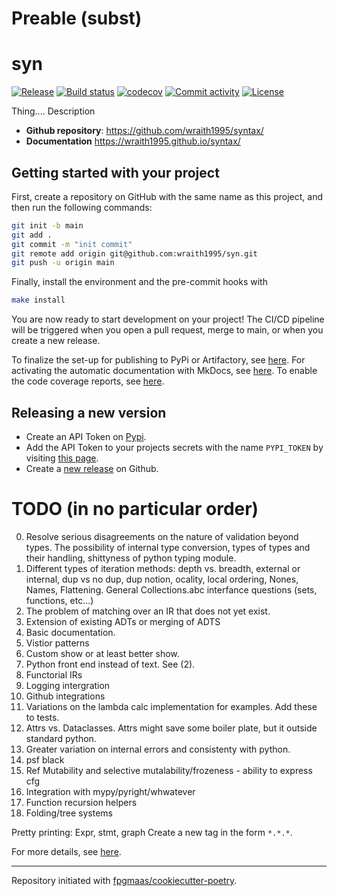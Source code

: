 Preable (subst)
=======
# syn

[![Release](https://img.shields.io/github/v/release/wraith1995/syntax)](https://img.shields.io/github/v/release/wraith1995/syntax)
[![Build status](https://github.com/wraith1995/syntax/actions/workflows/main.yml)](https://github.com/wraith1995/syntax/actions/workflows/main.yml/badge.svg)
[![codecov](https://codecov.io/gh/wraith1995/syntax/branch/main/graph/badge.svg)](https://codecov.io/gh/wraith1995/syntax)
[![Commit activity](https://img.shields.io/github/commit-activity/m/wraith1995/syntax)](https://img.shields.io/github/commit-activity/m/wraith1995/syntax)
[![License](https://img.shields.io/github/license/wraith1995/syntax)](https://img.shields.io/github/license/wraith1995/syntax)

Thing.... Description

- **Github repository**: <https://github.com/wraith1995/syntax/>
- **Documentation** <https://wraith1995.github.io/syntax/>

## Getting started with your project

First, create a repository on GitHub with the same name as this project, and then run the following commands:

``` bash
git init -b main
git add .
git commit -m "init commit"
git remote add origin git@github.com:wraith1995/syn.git
git push -u origin main
```

Finally, install the environment and the pre-commit hooks with 

```bash
make install
```

You are now ready to start development on your project! The CI/CD
pipeline will be triggered when you open a pull request, merge to main,
or when you create a new release.

To finalize the set-up for publishing to PyPi or Artifactory, see
[here](https://fpgmaas.github.io/cookiecutter-poetry/features/publishing/#set-up-for-pypi).
For activating the automatic documentation with MkDocs, see
[here](https://fpgmaas.github.io/cookiecutter-poetry/features/mkdocs/#enabling-the-documentation-on-github).
To enable the code coverage reports, see [here](https://fpgmaas.github.io/cookiecutter-poetry/features/codecov/).

## Releasing a new version

- Create an API Token on [Pypi](https://pypi.org/).
- Add the API Token to your projects secrets with the name `PYPI_TOKEN` by visiting 
[this page](https://github.com/wraith1995/syn/settings/secrets/actions/new).
- Create a [new release](https://github.com/wraith1995/syn/releases/new) on Github. 


# TODO (in no particular order)
0. Resolve serious disagreements on the nature of validation beyond types. The possibility of internal type conversion, types of types and their handling, shittyness of python typing module.
1. Different types of iteration methods: depth vs. breadth, external or internal, dup vs no dup, dup notion, ocality, local ordering, Nones, Names, Flattening. General Collections.abc interfance questions (sets, functions, etc...)
2. The problem of matching over an IR that does not yet exist.
3. Extension of existing ADTs or merging of ADTS
4. Basic documentation.
5. Vistior patterns
6. Custom show or at least better show. 
7. Python front end instead of text. See (2).
8. Functorial IRs
9. Logging intergration
10. Github integrations
11. Variations on the lambda calc implementation for examples. Add these to tests.
12. Attrs vs. Dataclasses. Attrs might save some boiler plate, but it outside standard python.
13. Greater variation on internal errors and consistenty with python.
14. psf black
15. Ref Mutability and selective mutalability/frozeness - ability to express cfg
16. Integration with mypy/pyright/whwatever
17. Function recursion helpers
18. Folding/tree systems


Pretty printing:
Expr, stmt, graph
Create a new tag in the form ``*.*.*``.

For more details, see [here](https://fpgmaas.github.io/cookiecutter-poetry/features/cicd/#how-to-trigger-a-release).

---

Repository initiated with [fpgmaas/cookiecutter-poetry](https://github.com/fpgmaas/cookiecutter-poetry).

